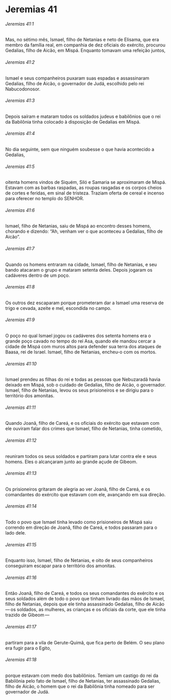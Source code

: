 # Jeremias 41

###### Jeremias 41:1

Mas, no sétimo mês, Ismael, filho de Netanias e neto de Elisama, que era membro da família real, em companhia de dez oficiais do exército, procurou Gedalias, filho de Aicão, em Mispá. Enquanto tomavam uma refeição juntos,

###### Jeremias 41:2

Ismael e seus companheiros puxaram suas espadas e assassinaram Gedalias, filho de Aicão, o governador de Judá, escolhido pelo rei Nabucodonosor.

###### Jeremias 41:3

Depois saíram e mataram todos os soldados judeus e babilônios que o rei da Babilônia tinha colocado à disposição de Gedalias em Mispá.

###### Jeremias 41:4

No dia seguinte, sem que ninguém soubesse o que havia acontecido a Gedalias,

###### Jeremias 41:5

oitenta homens vindos de Siquém, Siló e Samaria se aproximaram de Mispá. Estavam com as barbas raspadas, as roupas rasgadas e os corpos cheios de cortes e feridas, em sinal de tristeza. Traziam oferta de cereal e incenso para oferecer no templo do SENHOR.

###### Jeremias 41:6

Ismael, filho de Netanias, saiu de Mispá ao encontro desses homens, chorando e dizendo: “Ah, venham ver o que aconteceu a Gedalias, filho de Aicão”.

###### Jeremias 41:7

Quando os homens entraram na cidade, Ismael, filho de Netanias, e seu bando atacaram o grupo e mataram setenta deles. Depois jogaram os cadáveres dentro de um poço.

###### Jeremias 41:8

Os outros dez escaparam porque prometeram dar a Ismael uma reserva de trigo e cevada, azeite e mel, escondida no campo.

###### Jeremias 41:9

O poço no qual Ismael jogou os cadáveres dos setenta homens era o grande poço cavado no tempo do rei Asa, quando ele mandou cercar a cidade de Mispá com muros altos para defender sua terra dos ataques de Baasa, rei de Israel. Ismael, filho de Netanias, encheu-o com os mortos.

###### Jeremias 41:10

Ismael prendeu as filhas do rei e todas as pessoas que Nebuzaradã havia deixado em Mispá, sob o cuidado de Gedalias, filho de Aicão, o governador. Ismael, filho de Netanias, levou os seus prisioneiros e se dirigiu para o território dos amonitas.

###### Jeremias 41:11

Quando Joanã, filho de Careá, e os oficiais do exército que estavam com ele ouviram falar dos crimes que Ismael, filho de Netanias, tinha cometido,

###### Jeremias 41:12

reuniram todos os seus soldados e partiram para lutar contra ele e seus homens. Eles o alcançaram junto ao grande açude de Gibeom.

###### Jeremias 41:13

Os prisioneiros gritaram de alegria ao ver Joanã, filho de Careá, e os comandantes do exército que estavam com ele, avançando em sua direção.

###### Jeremias 41:14

Todo o povo que Ismael tinha levado como prisioneiros de Mispá saiu correndo em direção de Joanã, filho de Careá, e todos passaram para o lado dele.

###### Jeremias 41:15

Enquanto isso, Ismael, filho de Netanias, e oito de seus companheiros conseguiram escapar para o território dos amonitas.

###### Jeremias 41:16

Então Joanã, filho de Careá, e todos os seus comandantes do exército e os seus soldados além de todo o povo que tinham livrado das mãos de Ismael, filho de Netanias, depois que ele tinha assassinado Gedalias, filho de Aicão — os soldados, as mulheres, as crianças e os oficiais da corte, que ele tinha trazido de Gibeom —

###### Jeremias 41:17

partiram para a vila de Gerute-Quimã, que fica perto de Belém. O seu plano era fugir para o Egito,

###### Jeremias 41:18

porque estavam com medo dos babilônios. Temiam um castigo do rei da Babilônia pelo fato de Ismael, filho de Netanias, ter assassinado Gedalias, filho de Aicão, o homem que o rei da Babilônia tinha nomeado para ser governador de Judá.

